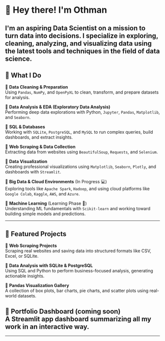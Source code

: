 # 👋 Hey there! I'm Othman

I'm an aspiring **Data Scientist** on a mission to turn data into decisions. I specialize in exploring, cleaning, analyzing, and visualizing data using the latest tools and techniques in the field of data science.
---
## 🧠 What I Do

🔹 **Data Cleaning & Preparation**  
Using `Pandas`, `NumPy`, and `OpenPyXL` to clean, transform, and prepare datasets for analysis.

🔹 **Data Analysis & EDA (Exploratory Data Analysis)**  
Performing deep data explorations with Python, `Jupyter`, `Pandas`, `Matplotlib`, and `Seaborn`.

🔹 **SQL & Databases**  
Working with `SQLite`, `PostgreSQL`, and `MySQL` to run complex queries, build dashboards, and extract insights.

🔹 **Web Scraping & Data Collection**  
Extracting data from websites using `BeautifulSoup`, `Requests`, and `Selenium`.

🔹 **Data Visualization**  
Creating professional visualizations using `Matplotlib`, `Seaborn`, `Plotly`, and dashboards with `Streamlit`.

🔹 **Big Data & Cloud Environments** (In Progress 💻)  
Exploring tools like `Apache Spark`, `Hadoop`, and using cloud platforms like `Google Colab`, `Kaggle`, `AWS`, and `Azure`.

🔹 **Machine Learning** (Learning Phase 🤖)  
Understanding ML fundamentals with `Scikit-learn` and working toward building simple models and predictions.


---


## 📁 Featured Projects

📌 **Web Scraping Projects**  
Scraping real websites and saving data into structured formats like CSV, Excel, or SQLite.

📌 **Data Analysis with SQLite & PostgreSQL**  
Using SQL and Python to perform business-focused analysis, generating actionable insights.

📌 **Pandas Visualization Gallery**  
A collection of box plots, bar charts, pie charts, and scatter plots using real-world datasets.

📌 **Portfolio Dashboard (coming soon)**  
A Streamlit app dashboard summarizing all my work in an interactive way.
---
 

---

<!---
uthmanmo/uthmanmo is a ✨ special ✨ repository because its `README.md` (this file) appears on your GitHub profile.
You can click the Preview link to take a look at your changes.
--->
